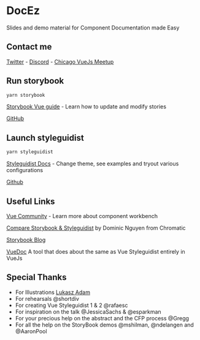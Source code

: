 # DocEz

Slides and demo material for Component Documentation made Easy

## Contact me

[Twitter](https://twitter.com/elevatebart) - 
[Discord](https://discordapp.com/users/363353019187724288) - 
[Chicago VueJs Meetup](https://www.meetup.com/fr-FR/Chicago-Vue-js/)

## Run storybook

```sh
yarn storybook
```

[Storybook Vue guide](https://storybook.js.org/docs/guides/guide-vue/) - 
Learn how to update and modify stories

[GitHub](https://github.com/storybookjs/storybook)

## Launch styleguidist

```sh
yarn styleguidist
```

[Styleguidist Docs](https://vue-styleguidist.github.io/docs/GettingStarted.html) -
Change theme, see examples and tryout various configurations

[Github](https://github.com/vue-styleguidist/vue-styleguidist)

## Useful Links

[Vue Community](https://vue-community.org/guide/ecosystem/documentation.html#component-workbenches) - Learn more about component workbench

[Compare Storybook & Styleguidist](https://blog.hichroma.com/storybook-vs-styleguidist-2bd93d6dcc06) by Dominic Nguyen from Chromatic

[Storybook Blog](https://medium.com/storybookjs)

[VueDoc](https://gitlab.com/vuedoc) A tool that does about the same as Vue Styleguidist entirely in VueJs

## Special Thanks

- For Illustrations [Lukasz Adam](https://lukaszadam.com/illustrations)
- For rehearsals @shortdiv
- For creating Vue Styleguidist 1 & 2 @rafaesc
- For inspiration on the talk @JessicaSachs & @esparkman
- For your precious help on the abstract and the CFP process @Gregg
- For all the help on the StoryBook demos @mshilman, @ndelangen and @AaronPool
